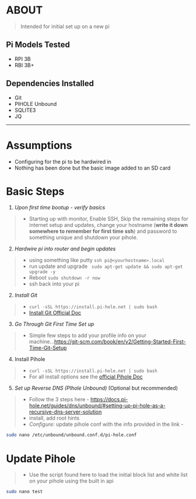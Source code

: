 # ABOUT
 > Intended for initial set up on a new pi

 ## Pi Models Tested
  - RPI 3B
  - RBI 3B+

  ## Dependencies Installed

  - Git
  - PIHOLE Unbound 
  - SQLITE3
  - JQ

---

# Assumptions
- Configuring for the pi to be hardwired in 
- Nothing has been done but the basic image added to an SD card

 #  Basic Steps

 1. *Upon first time bootup - verify basics* 
  > - Starting up with monitor, Enable SSH, Skip the remaining steps for internet setup and updates, change your hostname (**write it down somewhere to remember for first time ssh**) and password to something unique and shutdown your pihole.
 2. *Hardwire pi into router and begin updates*
  > - using something like putty `ssh pi@<yourhostname>.local` 
  > - run update and upgrade 
  > ``` sudo apt-get update && sudo apt-get upgrade -y```
  > - Reboot `sudo shutdown -r now` 
  > - ssh back into your pi
 2.  *Install Git*
  > - `curl -sSL https://install.pi-hole.net | sudo bash`
  > - [Install Git Official Doc](https://github.com/git-guides/install-git)
3. *Go Through Git First Time Set up*
> - Simple few steps to add your profile info on your machine...https://git-scm.com/book/en/v2/Getting-Started-First-Time-Git-Setup
4. Install Pihole
> - `curl -sSL https://install.pi-hole.net | sudo bash`
> - For all install options see the [official Pihole Doc](https://docs.pi-hole.net/main/basic-install/)
5. *Set up Reverse DNS (PIhole Unbound)* (Optional but recommended)
> - Follow the 3 steps here - https://docs.pi-hole.net/guides/dns/unbound/#setting-up-pi-hole-as-a-recursive-dns-server-solution
> - install, add root hints
> - *Configure:* update pihole conf with the info provided in the link - 

```sh 
sudo nano /etc/unbound/unbound.conf.d/pi-hole.conf
```

# Update Pihole 
 > - Use the script found here to load the initial block list and white list on your pihole using the built in api


 ```sh
 sudo nano test
 ```